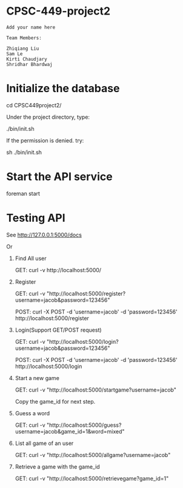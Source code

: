 # CPSC-449-project2

    Add your name here

    Team Members:

    Zhiqiang Liu 
    Sam Le
    Kirti Chaudjary
    Shridhar Bhardwaj


# Initialize the database

cd CPSC449project2/

Under the project directory, type:

./bin/init.sh

If the permission is denied. try:

sh ./bin/init.sh

# Start the API service

foreman start

# Testing API

See http://127.0.0.1:5000/docs

Or

1. Find All user

    GET: curl -v http://localhost:5000/

2. Register

    GET: curl -v "http://localhost:5000/register?username=jacob&password=123456"
    
    POST: curl -X POST -d 'username=jacob' -d 'password=123456' http://localhost:5000/register
    
3. Login(Support GET/POST request)

    GET: curl -v "http://localhost:5000/login?username=jacob&password=123456"
    
    POST: curl -X POST -d 'username=jacob' -d 'password=123456' http://localhost:5000/login

3. Start a new game

    GET: curl -v "http://localhost:5000/startgame?username=jacob"

    Copy the game_id for next step.
4. Guess a word

    GET: curl -v "http://localhost:5000/guess?username=jacob&game_id=1&word=mixed"
    
5. List all game of an user

    GET: curl -v "http://localhost:5000/allgame?username=jacob"

6. Retrieve a game with the game_id

    GET: curl -v "http://localhost:5000/retrievegame?game_id=1"
    

